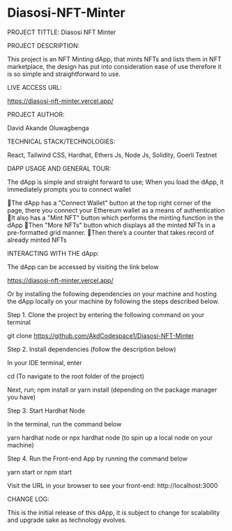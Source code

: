 # Diasosi-NFT-Minter

PROJECT TITTLE: Diasosi NFT Minter


PROJECT DESCRIPTION: 

This project is an NFT Minting dApp, that mints NFTs and lists them in NFT marketplace, the design has put into consideration ease of use therefore it is so simple and straightforward to use. 


LIVE ACCESS URL: 

https://diasosi-nft-minter.vercel.app/


PROJECT AUTHOR: 

David Akande Oluwagbenga


TECHNICAL STACK/TECHNOLOGIES:


React, Tailwind CSS, Hardhat, Ethers Js, Node Js, Solidity, Goerli Testnet


DAPP USAGE AND GENERAL TOUR:

The dApp is simple and straight forward to use;
When you load the dApp, it immediately prompts you to connect wallet

The dApp has a "Connect Wallet" button at the top right corner of the page, there you connect your Ethereum wallet as a means of authentication
It also has a "Mint NFT" button which performs the minting function in the dApp
Then "More NFTs" button which displays all the minted NFTs in a pre-formatted grid manner. 
Then there’s a counter that takes record of already minted NFTs


INTERACTING WITH THE dApp:

The dApp can be accessed  by visiting the link below

https://diasosi-nft-minter.vercel.app/

Or by installing the following dependencies on your machine and hosting the dApp locally on your machine by following the steps described below. 


Step 1. Clone the project by entering the following command on your terminal

git clone https://github.com/AkdCodespace1/Diasosi-NFT-Minter

Step 2. Install dependencies (follow the description below)

In your IDE terminal, enter

 cd <Project Name>  (To navigate to the root folder of the project)

Next, run;  npm install or yarn install  (depending on the package manager you have)

Step 3. Start Hardhat Node

In the terminal, run the command below

yarn hardhat node or npx hardhat node  (to spin up a local node on your machine)

Step 4. Run the Front-end App by running the command below

yarn start or npm start 

Visit the URL in your browser to see your front-end:  http://localhost:3000 


CHANGE LOG:

This is the initial release of this dApp, it is subject to change for scalability and upgrade sake as technology evolves. 


